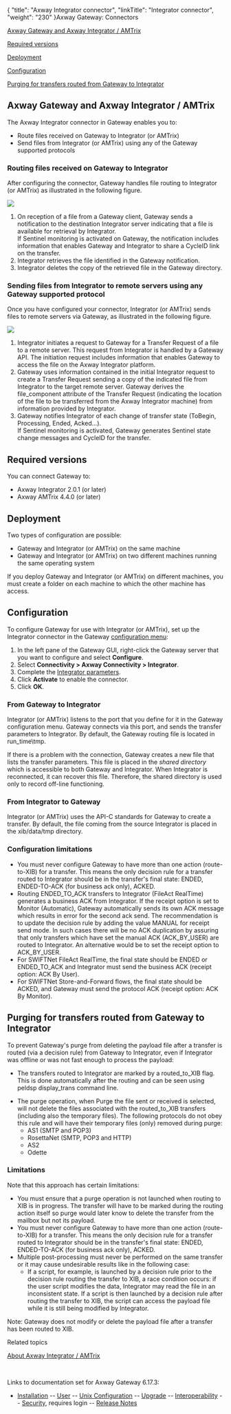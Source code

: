 {
    "title": "Axway Integrator connector",
    "linkTitle": "Integrator connector",
    "weight": "230"
}<span class="mc-variable axway_variables.Component_Long_Name variable">Axway Gateway</span>: Connectors

[<span class="mc-variable axway_variables.Component_Long_Name variable">Axway Gateway</span> and Axway Integrator / AMTrix](#gateway_and_integrator)

[Required versions](#versions)

[Deployment](#deployment)

[Configuration](#config)

[Purging for transfers routed from Gateway to Integrator](#Purging)

<span id="gateway_and_integrator"></span>

## <span class="mc-variable axway_variables.Component_Long_Name variable">Axway Gateway</span> and Axway Integrator / AMTrix

The Axway Integrator connector in Gateway enables you to:

-   Route files received on Gateway to Integrator (or AMTrix)
-   Send files from Integrator (or AMTrix) using any of the Gateway supported protocols

### Routing files received on Gateway to Integrator

After configuring the connector, Gateway handles file routing to Integrator (or AMTrix) as illustrated in the following figure.

<img src="/Images/Gateway/Integrator_routing.png" class="mediumWidth" />

1.  On reception of a file from a Gateway client, Gateway sends a notification to the destination Integrator server indicating that a file is available for retrieval by Integrator.  
    If Sentinel monitoring is activated on Gateway, the notification includes information that enables Gateway and Integrator to share a CycleID link on the transfer.
2.  Integrator retrieves the file identified in the Gateway notification.
3.  Integrator deletes the copy of the retrieved file in the Gateway directory.

### Sending files from Integrator to remote servers using any Gateway supported protocol

Once you have configured your connector, Integrator (or AMTrix) sends files to remote servers via Gateway, as illustrated in the following figure.

<img src="/Images/Gateway/Integrator_remote_server.png" class="mediumWidth" />

1.  Integrator initiates a request to Gateway for a Transfer Request of a file to a remote server. This request from Integrator is handled by a Gateway API. The initiation request includes information that enables Gateway to access the file on the Axway Integrator platform.
2.  Gateway uses information contained in the initial Integrator request to create a Transfer Request sending a copy of the indicated file from Integrator to the target remote server. Gateway derives the <span class="code">file\_component</span> attribute of the Transfer Request (indicating the location of the file to be transferred from the Axway Integrator machine) from information provided by Integrator.
3.  Gateway notifies Integrator of each change of transfer state (ToBegin, Processing, Ended, Acked...).  
    If Sentinel monitoring is activated, Gateway generates Sentinel state change messages and CycleID for the transfer.

<span id="versions"></span>

## Required versions

You can connect Gateway to:

-   Axway Integrator 2.0.1 (or later)
-   Axway AMTrix 4.4.0 (or later)

<span id="deployment"></span>

## Deployment

Two types of configuration are possible:

-   Gateway and Integrator (or AMTrix) on the same machine
-   Gateway and Integrator (or AMTrix) on two different machines running the same operating system

If you deploy Gateway and Integrator (or AMTrix) on different machines, you must create a folder on each machine to which the other machine has access.

<span id="config"></span>

## Configuration

To configure Gateway for use with Integrator (or AMTrix), set up the Integrator connector in the Gateway [configuration menu](../../../configuration_start_here/config_procedure#Configuring_Gateway):

1.  In the left pane of the Gateway GUI, right-click the Gateway server that you want to configure and select <span style="font-weight: bold;">Configure</span>.
2.  Select <span style="font-weight: bold;">Connectivity > Axway Connectivity > Integrator</span>.
3.  Complete the [Integrator parameters](../../../configuration_start_here/config_connectors#olh_connectivity_xib).
4.  Click <span style="font-weight: bold;">Activate</span> to enable the connector.
5.  Click <span style="font-weight: bold;">OK</span>.

### From Gateway to Integrator

Integrator (or AMTrix) listens to the port that you define for it in the Gateway configuration menu. Gateway connects via this port, and sends the transfer parameters to Integrator. By default, the Gateway routing file is located in <span class="code">run\_time\\tmp</span>.

If there is a problem with the connection, Gateway creates a new file that lists the transfer parameters. This file is placed in the <span style="font-style: italic;">shared directory</span> which is accessible to both Gateway and Integrator. When Integrator is reconnected, it can recover this file. Therefore, the shared directory is used only to record off-line functioning.

### From Integrator to Gateway

Integrator (or AMTrix) uses the API-C standards for Gateway to create a transfer. By default, the file coming from the source Integrator is placed in the <span class="code">xib/data/tmp</span> directory.

### Configuration limitations

-   You must never configure Gateway to have more than one action (<span class="code">route-to-XIB</span>) for a transfer. This means the only decision rule for a transfer routed to Integrator should be in the transfer's final state: <span class="code">ENDED</span>, <span class="code">ENDED-TO-ACK</span> (for business ack only), <span class="code">ACKED</span>.
-   Routing <span class="code">ENDED\_TO\_ACK</span> transfers to Integrator (FileAct RealTime) generates a business ACK from Integrator. If the receipt option is set to Monitor (Automatic), Gateway automatically sends its own ACK message which results in error for the second ack send. The recommendation is to update the decision rule by adding the value <span class="code">MANUAL</span> for <span class="bold_in_para">receipt send mode</span>. In such cases there will be no ACK duplication by assuring that only transfers which have set the manual ACK (<span class="code">ACK\_BY\_USER</span>) are routed to Integrator. An alternative would be to set the receipt option to <span class="code">ACK\_BY\_USER</span>.
-   For SWIFTNet FileAct RealTime, the final state should be <span class="code">ENDED</span> or <span class="code">ENDED\_TO\_ACK</span> and Integrator must send the business ACK (receipt option: ACK By User).
-   For SWIFTNet Store-and-Forward flows, the final state should be ACKED, and Gateway must send the protocol ACK (receipt option: ACK By Monitor).

<span id="Purging"></span>

## Purging for transfers routed from Gateway to Integrator

To prevent Gateway's purge from deleting the payload file after a transfer is routed (via a decision rule) from Gateway to Integrator, even if Integrator was offline or was not fast enough to process the payload:

-   The transfers routed to Integrator are marked by a <span class="code">routed\_to\_XIB</span> flag. This is done automatically after the routing and can be seen using <span class="code">peldsp display\_trans</span> command line.

<!-- -->

-   The purge operation, when <span class="bold_in_para">Purge the file sent or received</span> is selected, will not delete the files associated with the <span class="code">routed\_to\_XIB</span> transfers (including also the temporary files). The following protocols do not obey this rule and will have their temporary files (only) removed during purge:
    -   AS1 (SMTP and POP3)
    -   RosettaNet (SMTP, POP3 and HTTP)
    -   AS2
    -   Odette

### Limitations

Note that this approach has certain limitations:

-   You must ensure that a purge operation is not launched when routing to XIB is in progress. The transfer will have to be marked during the routing action itself so purge would later know to delete the transfer from the mailbox but not its payload.
-   You must never configure Gateway to have more than one action (route-to-XIB) for a transfer. This means the only decision rule for a transfer routed to Integrator should be in the transfer's final state: ENDED, ENDED-TO-ACK (for business ack only), ACKED.
-   Multiple post-processing must never be performed on the same transfer or it may cause undesirable results like in the following case:
    -   If a script, for example, is launched by a decision rule prior to the decision rule routing the transfer to XIB, a race condition occurs: if the user script modifies the data, Integrator may read the file in an inconsistent state. If a script is then launched by a decision rule after routing the transfer to XIB, the script can access the payload file while it is still being modified by Integrator.

<span class="bold_in_para">Note</span>: Gateway does not modify or delete the payload file after a transfer has been routed to XIB.

Related topics

[About Axway Integrator / AMTrix](../)

 

Links to documentation set for Axway Gateway <span class="mc-variable axway_variables.Release_Number variable">6.17.3</span>:

-   [Installation](/bundle/Gateway_6173_InstallationGuide_allOS_en_HTML5/page/Content/start_page.htm) -- [User](/bundle/Gateway_6173_UsersGuide_allOS_en_HTML5/page/Content/start_page.htm) -- [Unix Configuration](/bundle/Gateway_6173_ConfigurationGuide_UNIX_en_HTML5/page/Content/start_page.htm) -- [Upgrade](/bundle/Gateway_6173_UpgradeGuide_allOS_en_HTML5/page/Content/start_page.htm) -- [Interoperability](/bundle/Gateway_6173_InteroperabilityGuide_allOS_en_HTML5/page/Content/start_page.htm) -- [Security](/bundle/Gateway_6173_SecurityGuide_allOS_en_HTML5/page/Content/start_page.htm), requires login -- [Release Notes](/bundle/Gateway_6173_ReleaseNotes_allOS_en_HTML5/page/Content/Gateway_ReleaseNotes_allOS_en.htm)
